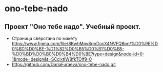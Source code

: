 # ono-tebe-nado
## Проект "Оно тебе надо". Учебный проект. 
- Страница свёрстана по макету https://www.figma.com/file/8KwhMpv8qnDocX4NVFQBpn/%D0%9E%D0%BD%D0%BE-%D1%82%D0%B5%D0%B1%D0%B5-%D0%BD%D0%B0%D0%B4%D0%BE?type=design&node-id=0-1&mode=design&t=SCcixtiW8fkTOIf9-0    
- https://github.com/DariaFuraeva/ono-tebe-nado.git    
